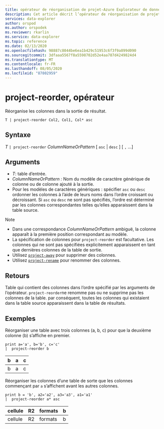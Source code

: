 ```yaml
---
title: opérateur de réorganisation de projet-Azure Explorateur de données
description: Cet article décrit l’opérateur de réorganisation de projet dans Azure Explorateur de données.
services: data-explorer
author: orspod
ms.author: orspodek
ms.reviewer: rkarlin
ms.service: data-explorer
ms.topic: reference
ms.date: 02/13/2020
ms.openlocfilehash: 98887c8044be6ea1b429c51953c6f3f9a899d090
ms.sourcegitcommit: 3dfaaa5567f8a5598702d52e4aa787d4249824d4
ms.translationtype: MT
ms.contentlocale: fr-FR
ms.lasthandoff: 08/05/2020
ms.locfileid: "87802959"
---
```

# <a name="project-reorder-operator"></a>project-reorder, opérateur

Réorganise les colonnes dans la sortie de résultat.

```kusto
T | project-reorder Col2, Col1, Col* asc
```

## <a name="syntax"></a>Syntaxe

*T* `| project-reorder` *ColumnNameOrPattern* [ `asc` | `desc` ] [ `,` ...]

## <a name="arguments"></a>Arguments

* *T*: table d’entrée.
* *ColumnNameOrPattern :* Nom du modèle de caractère générique de colonne ou de colonne ajouté à la sortie.
* Pour les modèles de caractères génériques : spécifier `asc` ou `desc` ordonner les colonnes à l’aide de leurs noms dans l’ordre croissant ou décroissant. Si `asc` ou `desc` ne sont pas spécifiés, l’ordre est déterminé par les colonnes correspondantes telles qu’elles apparaissent dans la table source.

> [!NOTE]
> * Dans une correspondance *ColumnNameOrPattern* ambiguë, la colonne apparaît à la première position correspondant au modèle.
> * La spécification de colonnes pour `project-reorder` est facultative. Les colonnes qui ne sont pas spécifiées explicitement apparaissent en tant que dernières colonnes de la table de sortie.
> * Utilisez [`project-away`](projectawayoperator.md) pour supprimer des colonnes.
> * Utilisez [`project-rename`](projectrenameoperator.md) pour renommer des colonnes.


## <a name="returns"></a>Retours

Table qui contient des colonnes dans l’ordre spécifié par les arguments de l’opérateur. `project-reorder`ne renomme pas ou ne supprime pas les colonnes de la table. par conséquent, toutes les colonnes qui existaient dans la table source apparaissent dans la table de résultats.

## <a name="examples"></a>Exemples

Réorganiser une table avec trois colonnes (a, b, c) pour que la deuxième colonne (b) s’affiche en premier.

<!-- csl: https://help.kusto.windows.net/Samples -->
```kusto
print a='a', b='b', c='c'
|  project-reorder b
```

|b|a|c|
|---|---|---|
|b|a|c|

Réorganiser les colonnes d’une table de sorte que les colonnes commençant par `a` s’affichent avant les autres colonnes.

<!-- csl: https://help.kusto.windows.net/Samples -->
```kusto
print b = 'b', a2='a2', a3='a3', a1='a1'
|  project-reorder a* asc
```

|cellule|R2|formats|b|
|---|---|---|---|
|cellule|R2|formats|b|
